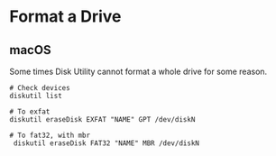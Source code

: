 # Format a Drive

## macOS

Some times Disk Utility cannot format a whole drive for some reason.

```
# Check devices
diskutil list

# To exfat
diskutil eraseDisk EXFAT "NAME" GPT /dev/diskN

# To fat32, with mbr
 diskutil eraseDisk FAT32 "NAME" MBR /dev/diskN
```
